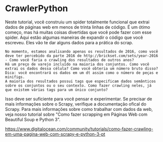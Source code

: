 # CrawlerPython



Neste tutorial, você construiu um spider totalmente funcional que extrai dados de páginas web em menos de trinta linhas de código. É um ótimo começo, mas há muitas coisas divertidas que você pode fazer com esse spider. Aqui estão algumas maneiras de expandir o código que você escreveu. Eles vão te dar alguns dados para a prática do scrap.

    No momento, estamos analisando apenas os resultados de 2016, como você deve ter percebido da parte 2016 de http://brickset.com/sets/year-2016 - Como você faria o crawling dos resultados de outros anos?
    Há um preço de varejo incluído na maioria dos conjuntos. Como você extrai os dados dessa célula? Como você obteria um número bruto disso? Dica: você encontrará os dados em um dt assim como o número de peças e minifigs.
    A maioria dos resultados possui tags que especificam dados semânticos sobre os conjuntos ou o seu contexto. Como fazer crawling neles, já que existem várias tags para um único conjunto?

Isso deve ser suficiente para você pensar e experimentar. Se precisar de mais informações sobre o Scrapy, verifique a documentação ofical do Scrapy. Para mais informações sobre como trabalhar com dados da web, veja nosso tutorial sobre "Como fazer scrapping em Páginas Web com Beautiful Soup e Python 3".

https://www.digitalocean.com/community/tutorials/como-fazer-crawling-em-uma-pagina-web-com-scrapy-e-python-3-pt
